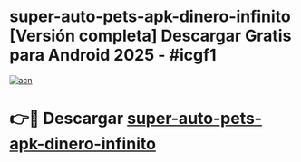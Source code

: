 # super-auto-pets-apk-dinero-infinito  [Versión completa] Descargar Gratis para Android 2025 - #icgf1

[![acn](https://github.com/user-attachments/assets/0f9c940e-d8b0-45ae-aac7-cd30a18b3e1c)](https://apps.freeplayer.one?title=super-auto-pets-apk-dinero-infinito&ref=9F)

# 👉🔴 Descargar [super-auto-pets-apk-dinero-infinito](https://apps.freeplayer.one?title=super-auto-pets-apk-dinero-infinito&ref=9F)